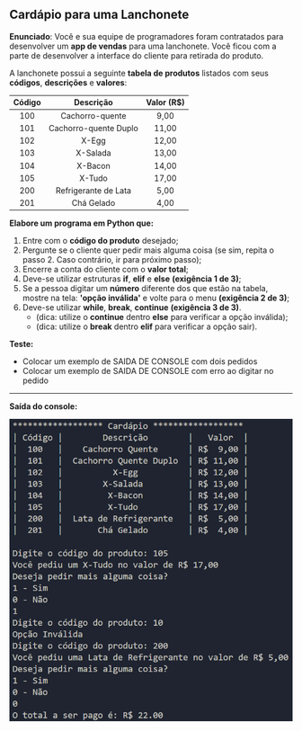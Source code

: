 ## Cardápio para uma Lanchonete

**Enunciado**: Você e sua equipe de programadores foram contratados para desenvolver um **app de vendas** para uma lanchonete. Você ficou com a parte de desenvolver a interface do cliente para retirada do produto. 

A lanchonete possui a seguinte **tabela de produtos** listados com seus **códigos**, **descrições** e **valores**:

|  Código  |        Descrição        | Valor (R$)  |
|:--------:|:-----------------------:|:-----------:|
|    100   |     Cachorro-quente     |     9,00    |
|    101   |  Cachorro-quente Duplo  |    11,00    |
|    102   |          X-Egg          |    12,00    |
|    103   |        X-Salada         |    13,00    |
|    104   |         X-Bacon         |    14,00    |
|    105   |         X-Tudo          |    17,00    |
|    200   |   Refrigerante de Lata  |     5,00    |
|    201   |       Chá Gelado        |     4,00    |

**Elabore um programa em Python que:**

1. Entre com o **código do produto** desejado;
2. Pergunte se o cliente quer pedir mais alguma coisa (se sim, repita o passo 2. Caso contrário, ir para próximo passo);
3. Encerre a conta do cliente com o **valor total**; 
4. Deve-se utilizar estruturas **if**, **elif** e **else** **(exigência 1 de 3)**;
5. Se a pessoa digitar um **número** diferente dos que estão na tabela, mostre na tela: **'opção inválida'** e volte para o menu **(exigência 2 de 3)**;
6. Deve-se utilizar **while**, **break**, **continue** **(exigência 3 de 3)**.
    * (dica: utilize o **continue** dentro **else** para verificar a opção inválida);
    * (dica: utilize o **break** dentro **elif** para verificar a opção sair).

**Teste:**

* Colocar um exemplo de SAIDA DE CONSOLE com dois pedidos
* Colocar um exemplo de SAIDA DE CONSOLE com erro ao digitar no pedido

---

**Saída do console:**

![alt](img/terminal.png)